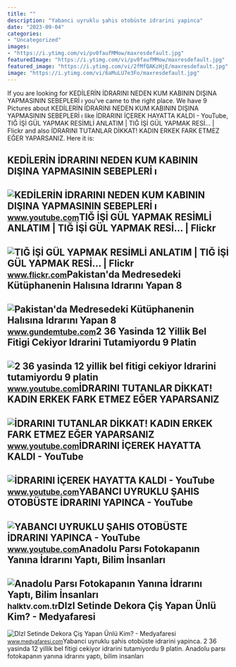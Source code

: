 ```yaml
---
title: ""
description: "Yabanci uyruklu şahis otobüste i̇drarini yapinca"
date: "2023-09-04"
categories:
- "Uncategorized"
images:
- "https://i.ytimg.com/vi/pv0faufMMow/maxresdefault.jpg"
featuredImage: "https://i.ytimg.com/vi/pv0faufMMow/maxresdefault.jpg"
featured_image: "https://i.ytimg.com/vi/2fMfQAKzHjE/maxresdefault.jpg"
image: "https://i.ytimg.com/vi/6aMuLU7e3Fo/maxresdefault.jpg"
---
```


If you are looking for KEDİLERİN İDRARINI NEDEN KUM KABININ DIŞINA YAPMASININ SEBEPLERİ ı you've came to the right place. We have 9 Pictures about KEDİLERİN İDRARINI NEDEN KUM KABININ DIŞINA YAPMASININ SEBEPLERİ ı like İDRARINI İÇEREK HAYATTA KALDI - YouTube, TIĞ İŞİ GÜL YAPMAK RESİMLİ ANLATIM | TIĞ İŞİ GÜL YAPMAK RESİ… | Flickr and also İDRARINI TUTANLAR DİKKAT! KADIN ERKEK FARK ETMEZ EĞER YAPARSANIZ. Here it is:

KEDİLERİN İDRARINI NEDEN KUM KABININ DIŞINA YAPMASININ SEBEPLERİ ı
------------------------------------------------------------------

 ![KEDİLERİN İDRARINI NEDEN KUM KABININ DIŞINA YAPMASININ SEBEPLERİ ı](https://i.ytimg.com/vi/2fMfQAKzHjE/maxresdefault.jpg) <small>www.youtube.com</small>TIĞ İŞİ GÜL YAPMAK RESİMLİ ANLATIM | TIĞ İŞİ GÜL YAPMAK RESİ… | Flickr
----------------------------------------------------------------------

 ![TIĞ İŞİ GÜL YAPMAK RESİMLİ ANLATIM | TIĞ İŞİ GÜL YAPMAK RESİ… | Flickr](https://live.staticflickr.com/65535/48057418427_572799f704_b.jpg) <small>www.flickr.com</small>Pakistan'da Medresedeki Kütüphanenin Halısına Idrarını Yapan 8
--------------------------------------------------------------

 ![Pakistan'da Medresedeki Kütüphanenin Halısına Idrarını Yapan 8](https://www.gundemtube.com/wp-content/uploads/2021/08/pakistanda-medresedeki-kutuphanenin-halisina-idrarini-yapan-8-yasindaki-cocuk-vefat-cezasiyla-karsi-karsiya-Kj5DvOrL.jpg) <small>www.gundemtube.com</small>2 36 Yasinda 12 Yillik Bel Fitigi Cekiyor Idrarini Tutamiyordu 9 Platin
-----------------------------------------------------------------------

 ![2 36 yasinda 12 yillik bel fitigi cekiyor Idrarini tutamiyordu 9 platin](https://i.ytimg.com/vi/4J1nF5Kmm9Q/maxresdefault.jpg) <small>www.youtube.com</small>İDRARINI TUTANLAR DİKKAT! KADIN ERKEK FARK ETMEZ EĞER YAPARSANIZ
----------------------------------------------------------------

 ![İDRARINI TUTANLAR DİKKAT! KADIN ERKEK FARK ETMEZ EĞER YAPARSANIZ](https://i.ytimg.com/vi/6aMuLU7e3Fo/maxresdefault.jpg) <small>www.youtube.com</small>İDRARINI İÇEREK HAYATTA KALDI - YouTube
---------------------------------------

 ![İDRARINI İÇEREK HAYATTA KALDI - YouTube](https://i.ytimg.com/vi/pv0faufMMow/maxresdefault.jpg) <small>www.youtube.com</small>YABANCI UYRUKLU ŞAHIS OTOBÜSTE İDRARINI YAPINCA - YouTube
---------------------------------------------------------

 ![YABANCI UYRUKLU ŞAHIS OTOBÜSTE İDRARINI YAPINCA - YouTube](https://i.ytimg.com/vi/bbbczWPYJkk/maxresdefault.jpg?sqp=-oaymwEmCIAKENAF8quKqQMa8AEB-AH0CYAC0AWKAgwIABABGGMgYyhjMA8=&rs=AOn4CLBJVoEITZvq5ULlhxjTavqiytZz2A) <small>www.youtube.com</small>Anadolu Parsı Fotokapanın Yanına İdrarını Yaptı, Bilim İnsanları
----------------------------------------------------------------

 ![Anadolu Parsı Fotokapanın Yanına İdrarını Yaptı, Bilim İnsanları](https://cdn.halktv.com.tr/other/2023/05/18/anadolu-parsi-fotokapanin-yanina-idrarini-yapti-bilim-insanlari.jpg) <small>halktv.com.tr</small>Dlzl Setinde Dekora Çiş Yapan Ünlü Kim? - Medyafaresi
-----------------------------------------------------

 ![Dlzl Setinde Dekora Çiş Yapan Ünlü Kim? - Medyafaresi](https://i.medyafaresi.com/2/1280/720/storage/old/files/2022/3/21/984910/donem-dizisinde-dekora-idrarini-yapan-unlu-kim_JXgN.jpg) <small>www.medyafaresi.com</small>Yabanci uyruklu şahis otobüste i̇drarini yapinca. 2 36 yasinda 12 yillik bel fitigi cekiyor idrarini tutamiyordu 9 platin. Anadolu parsı fotokapanın yanına i̇drarını yaptı, bilim i̇nsanları
